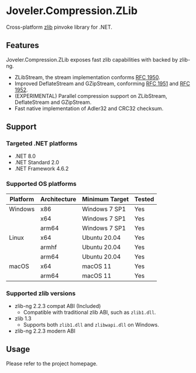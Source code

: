 # Joveler.Compression.ZLib

Cross-platform [zlib](https://zlib.net/) pinvoke library for .NET.

## Features

Joveler.Compression.ZLib exposes fast zlib capabilities with backed by zlib-ng.

- ZLibStream, the stream implementation conforms [RFC 1950](https://www.ietf.org/rfc/rfc1950.txt).
- Improved DeflateStream and GZipStream, conforming [RFC 1951](https://www.ietf.org/rfc/rfc1951.txt) and [RFC 1952](https://www.ietf.org/rfc/rfc1952.txt).
- (EXPERIMENTAL) Parallel compression support on ZLibStream, DeflateStream and GZipStream.
- Fast native implementation of Adler32 and CRC32 checksum.

## Support

### Targeted .NET platforms

- .NET 8.0
- .NET Standard 2.0
- .NET Framework 4.6.2

### Supported OS platforms

| Platform | Architecture | Minimum Target | Tested |
|----------|--------------|----------------|--------|
| Windows  | x86          | Windows 7 SP1  | Yes    |
|          | x64          | Windows 7 SP1  | Yes    |
|          | arm64        | Windows 7 SP1  | Yes    |
| Linux    | x64          | Ubuntu 20.04   | Yes    |
|          | armhf        | Ubuntu 20.04   | Yes    |
|          | arm64        | Ubuntu 20.04   | Yes    |
| macOS    | x64          | macOS 11       | Yes    |
|          | arm64        | macOS 11       | Yes    |

### Supported zlib versions

- zlib-ng 2.2.3 compat ABI (Included)
    - Compatible with traditional zlib ABI, such as `zlib1.dll`.
- zlib 1.3
    - Supports both `zlib1.dll` and `zlibwapi.dll` on Windows.
- zlib-ng 2.2.3 modern ABI

## Usage

Please refer to the project homepage.
